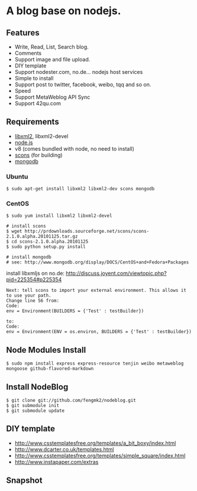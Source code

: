 # A blog base on nodejs.

## Features

 * Write, Read, List, Search blog.
 * Comments
 * Support image and file upload.
 * DIY template
 * Support nodester.com, no.de... nodejs host services
 * Simple to install
 * Support post to twitter, facebook, weibo, tqq and so on.
 * Speed
 * Support MetaWeblog API Sync
 * Support 42qu.com

## Requirements

 * [libxml2](http://www.xmlsoft.org/), libxml2-devel
 * [node.js](http://nodejs.org/)
 * v8 (comes bundled with node, no need to install)
 * [scons](http://www.scons.org/) (for building)
 * [mongodb](http://www.mongodb.org/)

### Ubuntu
    
    $ sudo apt-get install libxml2 libxml2-dev scons mongodb

### CentOS

    $ sudo yum install libxml2 libxml2-devel 
    
    # install scons
    $ wget http://prdownloads.sourceforge.net/scons/scons-2.1.0.alpha.20101125.tar.gz
    $ cd scons-2.1.0.alpha.20101125
    $ sudo python setup.py install
    
    # install mongodb
    # see: http://www.mongodb.org/display/DOCS/CentOS+and+Fedora+Packages


install libxmljs on no.de: http://discuss.joyent.com/viewtopic.php?pid=225354#p225354

    Next: tell scons to import your external environment. This allows it to use your path.
    Change line 56 from:
    Code:
    env = Environment(BUILDERS = {'Test' : testBuilder})
    
    to:
    Code:
    env = Environment(ENV = os.environ, BUILDERS = {'Test' : testBuilder})

    
## Node Modules Install

    $ sudo npm install express express-resource tenjin weibo metaweblog mongoose github-flavored-markdown

## Install NodeBlog
    
    $ git clone git://github.com/fengmk2/nodeblog.git
    $ git submodule init
    $ git submodule update

## DIY template 

 * http://www.csstemplatesfree.org/templates/a_bit_boxy/index.html
 * http://www.dcarter.co.uk/templates.html
 * http://www.csstemplatesfree.org/templates/simple_square/index.html
 * http://www.instapaper.com/extras

## Snapshot

 
